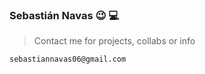 ### Sebastián Navas :wink: :computer:

> Contact me for projects, collabs or info
```diff
sebastiannavas06@gmail.com
```
